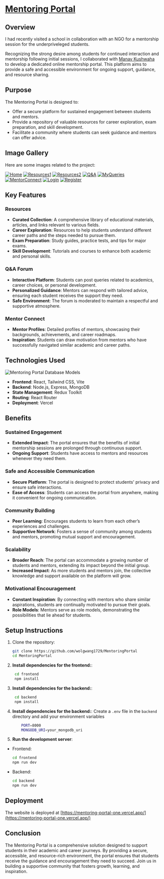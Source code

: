 # [Mentoring Portal](https://mentoring-portal-one.vercel.app/)

## Overview

I had recently visited a school in collaboration with an NGO for a mentorship session for the underpriveleged students.

Recognizing the strong desire among students for continued interaction and mentorship following initial sessions, I collaborated with [Manav Kushwaha](https://github.com/manav-2004) to develop a dedicated online mentorship portal. This platform aims to provide a safe and accessible environment for ongoing support, guidance, and resource sharing.

## Purpose

The Mentoring Portal is designed to:

- Offer a secure platform for sustained engagement between students and mentors.
- Provide a repository of valuable resources for career exploration, exam preparation, and skill development.
- Facilitate a community where students can seek guidance and mentors can offer advice.

## Image Gallery

Here are some images related to the project:

[![Home][1]][1]
[![Resources1][2]][2]
[![Resources2][3]][3]
[![Q&A][5]][5]
[![MyQueries][6]][6]
[![MentorConnect][4]][4]
[![Login][7]][7]
[![Register][8]][8]


  [1]: https://i.sstatic.net/rUOPbRek.png
  [2]: https://i.sstatic.net/TV2WeOJj.png
  [3]: https://i.sstatic.net/iV3dMVmj.png
  [4]: https://i.sstatic.net/TpGGSGmJ.png
  [5]: https://i.sstatic.net/fV1lW76t.png
  [6]: https://i.sstatic.net/nS7U248P.png
  [7]: https://i.sstatic.net/oTjtkCqA.png
  [8]: https://i.sstatic.net/TMUoGdyJ.png

## Key Features

### Resources

- **Curated Collection**: A comprehensive library of educational materials, articles, and links relevant to various fields.
- **Career Exploration**: Resources to help students understand different career paths and the steps needed to pursue them.
- **Exam Preparation**: Study guides, practice tests, and tips for major exams.
- **Skill Development**: Tutorials and courses to enhance both academic and personal skills.

### Q&A Forum

- **Interactive Platform**: Students can post queries related to academics, career choices, or personal development.
- **Personalized Guidance**: Mentors can respond with tailored advice, ensuring each student receives the support they need.
- **Safe Environment**: The forum is moderated to maintain a respectful and supportive atmosphere.

### Mentor Connect

- **Mentor Profiles**: Detailed profiles of mentors, showcasing their backgrounds, achievements, and career roadmaps.
- **Inspiration**: Students can draw motivation from mentors who have successfully navigated similar academic and career paths.

## Technologies Used
![Mentoring Portal Database Models](https://i.sstatic.net/MBFDXnRp.png)
- **Frontend**: React, Tailwind CSS, Vite
- **Backend**: Node.js, Express, MongoDB
- **State Management**: Redux Toolkit
- **Routing**: React Router
- **Deployment**: Vercel

## Benefits

### Sustained Engagement

- **Extended Impact**: The portal ensures that the benefits of initial mentorship sessions are prolonged through continuous support.
- **Ongoing Support**: Students have access to mentors and resources whenever they need them.

### Safe and Accessible Communication

- **Secure Platform**: The portal is designed to protect students' privacy and ensure safe interactions.
- **Ease of Access**: Students can access the portal from anywhere, making it convenient for ongoing communication.

### Community Building

- **Peer Learning**: Encourages students to learn from each other’s experiences and challenges.
- **Supportive Network**: Fosters a sense of community among students and mentors, promoting mutual support and encouragement.

### Scalability

- **Broader Reach**: The portal can accommodate a growing number of students and mentors, extending its impact beyond the initial group.
- **Increased Impact**: As more students and mentors join, the collective knowledge and support available on the platform will grow.

### Motivational Encouragement

- **Constant Inspiration**: By connecting with mentors who share similar aspirations, students are continually motivated to pursue their goals.
- **Role Models**: Mentors serve as role models, demonstrating the possibilities that lie ahead for students.

## Setup Instructions

1. Clone the repository:
   ```sh
   git clone https://github.com/wolgwang1729/MentoringPortal
   cd MentoringPortal
   ```
2. **Install dependencies for the frontend:**:
   ```bash
    cd frontend
    npm install
    ```
3. **Install dependencies for the backend:**:
   ```bash
    cd backend
    npm install
    ```
4. **Install dependencies for the backend:**:
    Create a `.env` file in the `backend` directory and add your environment variables
    ```bash
        PORT=8000
        MONGODB_URI=your_mongodb_uri
    ```
5. **Run the development server**:
- Frontend:
   ```bash
   cd frontend
   npm run dev
   ```
- Backend:
   ```bash
   cd backend
   npm run dev
   ```

## Deployment
The website is deployed at [https://mentoring-portal-one.vercel.app/](https://mentoring-portal-one.vercel.app/)



## Conclusion
The Mentoring Portal is a comprehensive solution designed to support students in their academic and career journeys. By providing a secure, accessible, and resource-rich environment, the portal ensures that students receive the guidance and encouragement they need to succeed. Join us in building a supportive community that fosters growth, learning, and inspiration.
